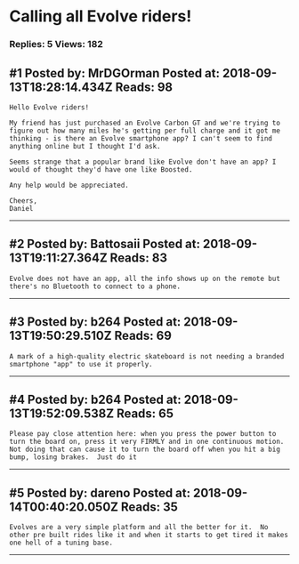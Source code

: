 # Calling all Evolve riders!

### Replies: 5 Views: 182

## \#1 Posted by: MrDGOrman Posted at: 2018-09-13T18:28:14.434Z Reads: 98

```
Hello Evolve riders!

My friend has just purchased an Evolve Carbon GT and we're trying to figure out how many miles he's getting per full charge and it got me thinking - is there an Evolve smartphone app? I can't seem to find anything online but I thought I'd ask.

Seems strange that a popular brand like Evolve don't have an app? I would of thought they'd have one like Boosted.

Any help would be appreciated.

Cheers,
Daniel
```

---
## \#2 Posted by: Battosaii Posted at: 2018-09-13T19:11:27.364Z Reads: 83

```
Evolve does not have an app, all the info shows up on the remote but there's no Bluetooth to connect to a phone.
```

---
## \#3 Posted by: b264 Posted at: 2018-09-13T19:50:29.510Z Reads: 69

```
A mark of a high-quality electric skateboard is not needing a branded smartphone "app" to use it properly.
```

---
## \#4 Posted by: b264 Posted at: 2018-09-13T19:52:09.538Z Reads: 65

```
Please pay close attention here: when you press the power button to turn the board on, press it very FIRMLY and in one continuous motion.  Not doing that can cause it to turn the board off when you hit a big bump, losing brakes.  Just do it
```

---
## \#5 Posted by: dareno Posted at: 2018-09-14T00:40:20.050Z Reads: 35

```
Evolves are a very simple platform and all the better for it.  No other pre built rides like it and when it starts to get tired it makes one hell of a tuning base.
```

---
